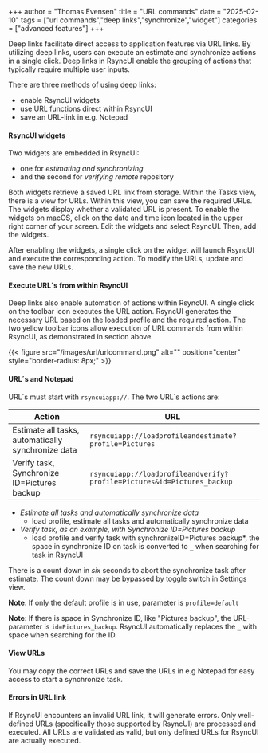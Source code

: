 +++
author = "Thomas Evensen"
title = "URL commands"
date = "2025-02-10"
tags = ["url commands","deep links","synchronize","widget"]
categories = ["advanced features"]
+++

 Deep links facilitate direct access to application features via URL links. By utilizing deep links, users can execute an estimate and synchronize actions in a single click. Deep links in RsyncUI enable the grouping of actions that typically require multiple user inputs.

There are three methods of using deep links:

- enable RsyncUI widgets
- use URL functions direct within RsyncUI
- save an URL-link in e.g. Notepad

#### RsyncUI widgets

Two widgets are embedded in RsyncUI: 

- one for *estimating and synchronizing*
- and the second for *verifying remote* repository

Both widgets retrieve a saved URL link from storage. Within the Tasks view, there is a view for URLs. Within this view, you can save the required URLs. The widgets display whether a validated URL is present. To enable the widgets on macOS, click on the date and time icon located in the upper right corner of your screen. Edit the widgets and select RsyncUI. Then, add the widgets.

After enabling the widgets, a single click on the widget will launch RsyncUI and execute the corresponding action. To modify the URLs, update and save the new URLs.

#### Execute URL´s from within RsyncUI

Deep links also enable automation of actions within RsyncUI. A single click on the toolbar icon executes  the URL  action. RsyncUI generates the necessary URL based on the loaded profile and the required action. The two yellow toolbar icons allow execution of URL commands from within RsyncUI, as demonstrated in section above.

{{< figure src="/images/url/urlcommand.png" alt="" position="center" style="border-radius: 8px;" >}}

#### URL´s  and Notepad

URL´s must start with `rsyncuiapp://`. The two URL´s actions are:

| Action                                             | URL                                                                     |
|----------------------------------------------------|-------------------------------------------------------------------------|
| Estimate all tasks, automatically synchronize data | `rsyncuiapp://loadprofileandestimate?profile=Pictures`                  |
| Verify  task, Synchronize ID=Pictures backup       | `rsyncuiapp://loadprofileandverify?profile=Pictures&id=Pictures_backup` |

- *Estimate all tasks and automatically synchronize data*
  - load profile, estimate all tasks and automatically synchronize data
- *Verify task, as an example, with Synchronize ID=Pictures backup*
    - load profile and verify  task with synchronizeID=Pictures backup*, the space in synchronize ID on task is converted to `_` when searching for task in RsyncUI
      
There is a count down in  *six* seconds to abort the synchronize task after estimate. The count down may be bypassed by toggle switch in Settings view.
 
**Note**: If only the default profile is in use, parameter is `profile=default`

**Note**: If there is space in Synchronize ID, like "Pictures backup", the URL-parameter is `id=Pictures_backup`. RsyncUI automatically replaces the `_` with space when searching for the ID.

#### View URLs

You may copy the correct URLs and save the URLs in e.g Notepad for easy access to start a synchronize task. 

#### Errors in URL link

If RsyncUI encounters an invalid URL link, it will generate errors. Only well-defined URLs (specifically those supported by RsyncUI) are processed and executed. All URLs are validated as valid, but only defined URLs for RsyncUI are actually executed.
